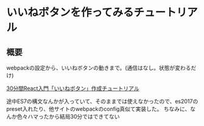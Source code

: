 # いいねボタンを作ってみるチュートリアル

## 概要
webpackの設定から、いいねボタンの動きまで。(通信はなし。状態が変わるだけ)

[30分間React入門「いいねボタン」作成チュートリアル](http://c16e.com/1510161700/)

途中ES7の構文なんかが入っていて、そのままでは使えなかったので、es2017のpreset入れたり、他サイトのwebpackのconfig真似て実装した。
ちなみに、なんか色々ハマったから結局30分ではできてない
